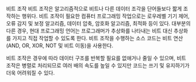 비트 조작
비트 조작은 알고리즘적으로 비트나 다른 데이터 조각을 단어들보다 짧게 조작하는 행위다. 
비트 조작이 필요한 컴퓨터 프로그래밍 작업으로는 로우레벨 기기 제어, 오류 감지 및 보정 알고리즘, 데이터 압축, 암호화 알고리즘, 최적화 등이 있다. 
대부분의 다른 경우, 현대 프로그래밍 언어는 프로그래머가 추상화를 나타내는 비트 대신 추상화를 가지고 직접 작업할 수 있도록 한다.
비트 조작을 수행하는 소스 코드는 비트 연산(AND, OR, XOR, NOT 및 비트 이동)을 사용한다.

비트 조작은 경우에 따라 데이터 구조를 반복할 필요를 없애거나 줄일 수 있으며, 비트 조작은 병렬로 처리되므로 여러 배의 속도를 높일 수 있지만 코드는 쓰기 및 유지하기가 더욱 어려워질 수 있다.
